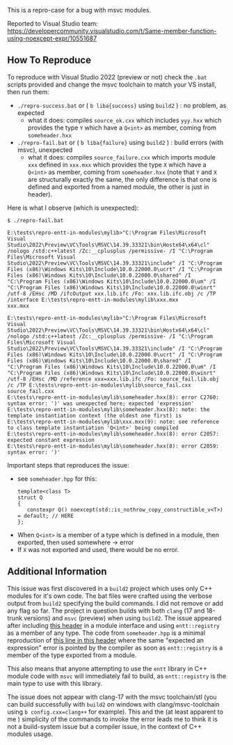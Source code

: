 This is a repro-case for a bug with msvc modules.

Reported to Visual Studio team: https://developercommunity.visualstudio.com/t/Same-member-function-using-noexcept-expr/10551687

## How To Reproduce

To reproduce with Visual Studio 2022 (preview  or not) check the `.bat` scripts provided and change the msvc toolchain to match your VS install, then run them:
- `./repro-success.bat` or ( `b liba{success}` using `build2` ) : no problem, as expected
    - what it does: compiles `source_ok.cxx` which includes `yyy.hxx` which provides the type `Y` which have a `Q<int>` as member, coming from `someheader.hxx`
- `./repro-fail.bat` or ( `b liba{failure}` using `build2` ) : build errors (with msvc), unexpected
    - what it does: compiles `source_failure.cxx` which imports module `xxx` defined in `xxx.mxx` which provides the type `X` which have a `Q<int>` as member, coming from `someheader.hxx`
(note that `Y` and `X` are structurally exactly the same, the only difference is that one is defined and exported from a named module, the other is just in header).

Here is what I observe (which is unexpected):
```
$ ./repro-fail.bat

E:\tests\repro-entt-in-modules\mylib>"C:\Program Files\Microsoft Visual Studio\2022\Preview\VC\Tools\MSVC\14.39.33321\bin\Hostx64\x64\cl" /nologo /std:c++latest /Zc:__cplusplus /permissive- /I "C:\Program Files\Microsoft Visual Studio\2022\Preview\VC\Tools\MSVC\14.39.33321\include" /I "C:\Program Files (x86)\Windows Kits\10\Include\10.0.22000.0\ucrt" /I "C:\Program Files (x86)\Windows Kits\10\Include\10.0.22000.0\shared" /I "C:\Program Files (x86)\Windows Kits\10\Include\10.0.22000.0\um" /I "C:\Program Files (x86)\Windows Kits\10\Include\10.0.22000.0\winrt" /utf-8 /EHsc /MD /ifcOutput xxx.lib.ifc /Fo: xxx.lib.ifc.obj /c /TP /interface E:\tests\repro-entt-in-modules\mylib\xxx.mxx
xxx.mxx

E:\tests\repro-entt-in-modules\mylib>"C:\Program Files\Microsoft Visual Studio\2022\Preview\VC\Tools\MSVC\14.39.33321\bin\Hostx64\x64\cl" /nologo /std:c++latest /Zc:__cplusplus /permissive- /I "C:\Program Files\Microsoft Visual Studio\2022\Preview\VC\Tools\MSVC\14.39.33321\include" /I "C:\Program Files (x86)\Windows Kits\10\Include\10.0.22000.0\ucrt" /I "C:\Program Files (x86)\Windows Kits\10\Include\10.0.22000.0\shared" /I "C:\Program Files (x86)\Windows Kits\10\Include\10.0.22000.0\um" /I "C:\Program Files (x86)\Windows Kits\10\Include\10.0.22000.0\winrt" /utf-8 /EHsc /MD /reference xxx=xxx.lib.ifc /Fo: source_fail.lib.obj /c /TP E:\tests\repro-entt-in-modules\mylib\source_fail.cxx
source_fail.cxx
E:\tests\repro-entt-in-modules\mylib\someheader.hxx(8): error C2760: syntax error: ')' was unexpected here; expected 'expression'
E:\tests\repro-entt-in-modules\mylib\someheader.hxx(8): note: the template instantiation context (the oldest one first) is
E:\tests\repro-entt-in-modules\mylib\xxx.mxx(9): note: see reference to class template instantiation 'Q<int>' being compiled
E:\tests\repro-entt-in-modules\mylib\someheader.hxx(8): error C2057: expected constant expression
E:\tests\repro-entt-in-modules\mylib\someheader.hxx(8): error C2059: syntax error: ')'
```

Important steps that reproduces the issue:
- see `someheader.hpp` for this:
    ```
    template<class T>
    struct Q
   {
       constexpr Q() noexcept(std::is_nothrow_copy_constructible_v<T>) = default; // HERE
    };
    ```
- When `Q<int>` is a member of a type which is defined in a module, then exported, then used somewhere -> error
- If `X` was not exported and used, there would be no error.


## Additional Information

This issue was first discovered in a `build2` project which uses only C++ modules for it's own code. The bat files were crafted using the verbose output from `build2` specifying the build commands. I did not remove or add any flag so far.
The project in question builds with both `clang` (17 and 18-trunk versions) and `msvc` (preview) when using `build2`.
The issue appeared after including [this header](https://github.com/skypjack/entt/blob/v3.12.2/src/entt/entt.hpp) in a module interface and using `entt::registry` as a member of any type.
The code from `someheader.hpp` is a minimal reproduction of [this line in this header](https://github.com/skypjack/entt/blob/v3.12.2/src/entt/core/compressed_pair.hpp#L121) where the same "expected an expression" error  is pointed by the compiler as soon as `entt::registry` is a member of the type exported from a module.

This also means that anyone attempting to use the `entt` library in C++ module code with `msvc` will immediately fail to build, as `entt::registry` is the main type to use with this library.

The issue does not appear with clang-17 with the msvc toolchain/stl (you can build successfully with `build2` on windows with clang/msvc-toolchain using `b config.cxx=clang++` for example). This and the (at least apparent to me ) simplicity of the commands to invoke the error leads me to think it is not a build-system issue but a compiler issue, in the context of C++ modules usage.

